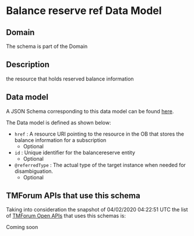 # Balance reserve ref Data Model

## Domain

The  schema is part of the  Domain

## Description

the resource that holds reserved balance information

## Data model

A JSON Schema corresponding to this data model can be found
[here](https://github.com/tmforum-rand/schemas/blob/candidates/Customer/BalanceReserveRef.schema.json).

The Data model is defined as shown below:
- `href` : A resource URI pointing to the resource in the OB that stores the balance information for a subscription
  - Optional
- `id` : Unique identifier for the balancereserve entity
  - Optional
- `@referredType` : The actual type of the target instance when needed for disambiguation.
  - Optional




## TMForum APIs that use this schema

Taking into consideration the snapshot of 04/02/2020 04:22:51 UTC the list of [TMForum Open APIs](https://www.tmforum.org/open-apis/) that uses this schemas is:

Coming soon
